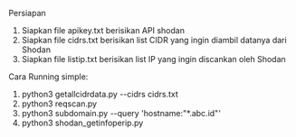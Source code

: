 Persiapan
1. Siapkan file apikey.txt berisikan API shodan
2. Siapkan file cidrs.txt berisikan list CIDR yang ingin diambil datanya dari Shodan
3. Siapkan file listip.txt berisikan list IP yang ingin discankan oleh Shodan

Cara Running simple:
1. python3 getallcidrdata.py --cidrs cidrs.txt
2. python3 reqscan.py
3. python3 subdomain.py --query 'hostname:"*.abc.id"'
4. python3 shodan_getinfoperip.py
   
